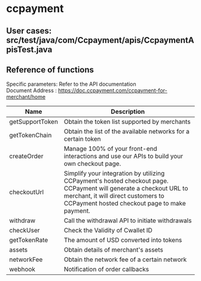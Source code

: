 # ccpayment

## User cases: src/test/java/com/Ccpayment/apis/CcpaymentApisTest.java

## Reference of functions
Specific parameters: Refer to the API documentation<br>
Document Address : https://doc.ccpayment.com/ccpayment-for-merchant/home


| Name            | Description                                                                                                                                                                                                |
|-----------------|------------------------------------------------------------------------------------------------------------------------------------------------------------------------------------------------------------|
| getSupportToken | Obtain the token list supported by merchants                                                                                                                                                               |
| getTokenChain   | Obtain the list of the available networks for a certain token                                                                                                                                              |
| createOrder     | Manage 100% of your front-end interactions and use our APIs to build your own checkout page.                                                                                                               |
| checkoutUrl     | Simplify your integration by utilizing CCPayment's hosted checkout page. CCPayment will generate a checkout URL to merchant, it will direct customers to CCPayment hosted checkout page to make payment.   |
| withdraw        | Call the withdrawal API to initiate withdrawals                                                                                                                                                            |
| checkUser       | Check the Validity of Cwallet ID                                                                                                                                                                           |
| getTokenRate    | The amount of USD converted into tokens                                                                                                                                                                    |
| assets          | Obtain details of merchant's assets                                                                                                                                                                        |
| networkFee      | Obtain the network fee of a certain network                                                                                                                                                                |
| webhook         | Notification of order callbacks                                                                                                                                                                            |
